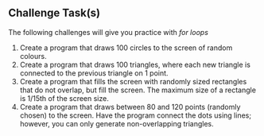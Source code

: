 Challenge Task(s)
-------

The following challenges will give you practice with _for loops_

1. Create a program that draws 100 circles to the screen of random colours.
2. Create a program that draws 100 triangles, where each new triangle is connected to the previous triangle on 1 point.
3. Create a program that fills the screen with randomly sized rectangles that do not overlap, but fill the screen.  The maximum size of a rectangle is 1/15th of the screen size.
4. Create a program that draws between 80 and 120 points (randomly chosen) to the screen.  Have the program connect the dots using lines; however, you can only generate non-overlapping triangles.
